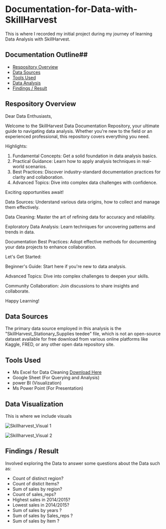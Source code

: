 # Documentation-for-Data-with-SkillHarvest
This is where I recorded my initial project during my journey of learning Data Analysis with SkillHarvest.

## Documentation Outline##

- [Respository Overview](#Respository-Overview)
- [Data Sources](#Data-Sources)
- [Tools Used](#Tools-Used)
- [Data Analysis](#Data-Analysis)
- [Findings / Result](#Findings-/-Result)

## Respository Overview

Dear Data Enthusiasts,

Welcome to the SkillHarvest Data Documentation Repository, your ultimate guide to navigating data analysis. Whether you're new to the field or an experienced professional, this repository covers everything you need.

Highlights:

1. Fundamental Concepts: Get a solid foundation in data analysis basics.
2. Practical Guidance: Learn how to apply analysis techniques in real-world scenarios.
3. Best Practices: Discover industry-standard documentation practices for clarity and collaboration.
4. Advanced Topics: Dive into complex data challenges with confidence.

Exciting opportunities await!

Data Sources: Understand various data origins, how to collect and manage them effectively.

Data Cleaning: Master the art of refining data for accuracy and reliability.

Exploratory Data Analysis: Learn techniques for uncovering patterns and trends in data.

Documentation Best Practices: Adopt effective methods for documenting your data projects to enhance collaboration.

Let's Get Started:

Beginner's Guide: Start here if you're new to data analysis.

Advanced Topics: Dive into complex challenges to deepen your skills.

Community Collaboration: Join discussions to share insights and collaborate.

Happy Learning!

## Data Sources
The primary data source employed in this analysis is the "SkillHarvest_Stationary_Supplies teedee" file, which is not an open-source dataset available for free download from various online platforms like Kaggle, FRED, or any other open data repository site.

## Tools Used
- Ms Excel for Data Cleaning [Download Here](https:/www.microsoft.com)
- Google Sheet (For Querying and Analysis)
- power BI (Visualization)
- Ms Power Point (For Presentation)

## Data Visualization
This is where we include visuals

![Skillharvest_Visual 1](https://github.com/Hillary0001/Documentation-for-Data-with-SkillHarvest/assets/158294156/9859f094-1d6b-4316-a02c-a492a4e1d1a5)


![Skillharvest_Visual 2](https://github.com/Hillary0001/Documentation-for-Data-with-SkillHarvest/assets/158294156/60f858cd-0c4e-4d8b-9d08-7bdbb2a84dc6)

## Findings / Result
Involved exploring the Data to answer some questions about the Data such as:
  - Count of distinct region?
  - Count of distict Items?
  - Sum of sales by region?
  - Count of sales_reps?
  - Highest sales in 2014/2015?
  - Lowest sales in 2014/2015?
  - Sum of sales by years ?
  - Sum of sales by Sales_reps ?
  - Sum of sales by Item ?


